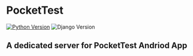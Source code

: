 # PocketTest

[![Python Version](https://img.shields.io/badge/python-3.6-brightgreen.svg)](https://python.org)
![Django Version](https://img.shields.io/badge/django-3.0-brightgreen.svg)

## A dedicated server for PocketTest Andriod App

